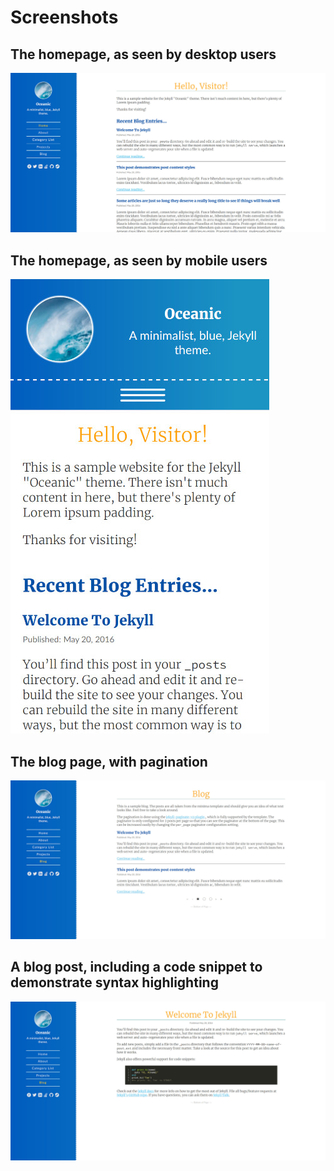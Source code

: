 # Screenshots

## The homepage, as seen by desktop users

![Screenshot of the homepage](screenshots/homepage.jpg)

## The homepage, as seen by mobile users

![Screenshot of the mobile homepage](screenshots/mobile.jpg)

## The blog page, with pagination

![Screenshot of the blog page, with pagination](screenshots/blog-with-pagination.jpg)

## A blog post, including a code snippet to demonstrate syntax highlighting

![Screenshot of the blog post, with code sample](screenshots/blog-post-with-code.jpg)
